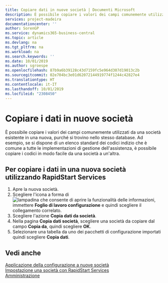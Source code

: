 ```yaml
---
title: Copiare dati in nuove società | Documenti Microsoft
description: È possibile copiare i valori dei campi comunemente utilizzati da una società esistente in una nuova, purché si trovino nello stesso database. Ad esempio, se si dispone di un elenco standard dei codici indizio che è comune a tutte le implementazioni di gestione dell'assistenza, è possibile copiare i codici in modo facile da una società a un'altra.
services: project-madeira
documentationcenter: ''
author: SorenGP
ms.service: dynamics365-business-central
ms.topic: article
ms.devlang: na
ms.tgt_pltfrm: na
ms.workload: na
ms.search.keywords: ''
ms.date: 10/01/2019
ms.author: sgroespe
ms.openlocfilehash: 87b9a6b39128c43d7159fc5e964d307d19013c2b
ms.sourcegitcommit: 02e704bc3e01d62072144919774f1244c42827e4
ms.translationtype: HT
ms.contentlocale: it-IT
ms.lasthandoff: 10/01/2019
ms.locfileid: "2308450"
---
```

# <a name="copy-data-to-new-companies"></a>Copiare i dati in nuove società
È possibile copiare i valori dei campi comunemente utilizzati da una società esistente in una nuova, purché si trovino nello stesso database. Ad esempio, se si dispone di un elenco standard dei codici indizio che è comune a tutte le implementazioni di gestione dell'assistenza, è possibile copiare i codici in modo facile da una società a un'altra.  

## <a name="to-copy-data-to-a-new-company-using-rapidstart-services"></a>Per copiare i dati in una nuova società utilizzando RapidStart Services  
1. Apre la nuova società.  
2. Scegliere l'icona a forma di ![lampadina che consente di aprire la funzionalità delle informazioni](media/ui-search/search_small.png "Informazioni sull'operazione che si desidera eseguire"), immettere **Foglio di lavoro configurazione** e quindi scegliere il collegamento correlato.  
3. Scegliere l'azione **Copia dati da società**.  
4. Nella pagina **Copia dati società**, scegliere una società da copiare dal campo **Copia da**, quindi scegliere **OK**.  
5. Selezionare una tabella da uno dei pacchetti di configurazione importati quindi scegliere **Copia dati**.

## <a name="see-also"></a>Vedi anche
[Applicazione della configurazione a nuove società](admin-apply-configuration-to-new-companies.md)  
[Impostazione una società con RapidStart Services](admin-set-up-a-company-with-rapidstart.md)  
[Amministrazione](admin-setup-and-administration.md)
